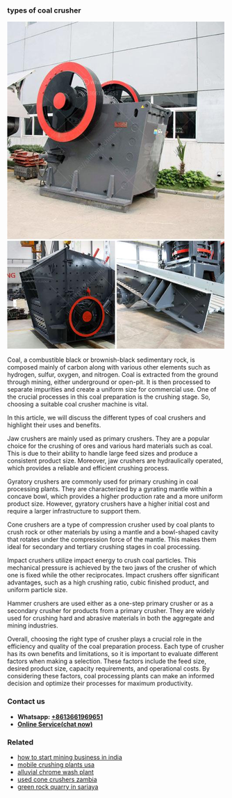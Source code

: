 <h3>types of coal crusher</h3><img src='1708497126.jpg' alt=''><p>Coal, a combustible black or brownish-black sedimentary rock, is composed mainly of carbon along with various other elements such as hydrogen, sulfur, oxygen, and nitrogen. Coal is extracted from the ground through mining, either underground or open-pit. It is then processed to separate impurities and create a uniform size for commercial use. One of the crucial processes in this coal preparation is the crushing stage. So, choosing a suitable coal crusher machine is vital.</p><p>In this article, we will discuss the different types of coal crushers and highlight their uses and benefits.</p><p>Jaw crushers are mainly used as primary crushers. They are a popular choice for the crushing of ores and various hard materials such as coal. This is due to their ability to handle large feed sizes and produce a consistent product size. Moreover, jaw crushers are hydraulically operated, which provides a reliable and efficient crushing process.</p><p>Gyratory crushers are commonly used for primary crushing in coal processing plants. They are characterized by a gyrating mantle within a concave bowl, which provides a higher production rate and a more uniform product size. However, gyratory crushers have a higher initial cost and require a larger infrastructure to support them.</p><p>Cone crushers are a type of compression crusher used by coal plants to crush rock or other materials by using a mantle and a bowl-shaped cavity that rotates under the compression force of the mantle. This makes them ideal for secondary and tertiary crushing stages in coal processing.</p><p>Impact crushers utilize impact energy to crush coal particles. This mechanical pressure is achieved by the two jaws of the crusher of which one is fixed while the other reciprocates. Impact crushers offer significant advantages, such as a high crushing ratio, cubic finished product, and uniform particle size.</p><p>Hammer crushers are used either as a one-step primary crusher or as a secondary crusher for products from a primary crusher. They are widely used for crushing hard and abrasive materials in both the aggregate and mining industries.</p><p>Overall, choosing the right type of crusher plays a crucial role in the efficiency and quality of the coal preparation process. Each type of crusher has its own benefits and limitations, so it is important to evaluate different factors when making a selection. These factors include the feed size, desired product size, capacity requirements, and operational costs. By considering these factors, coal processing plants can make an informed decision and optimize their processes for maximum productivity.</p><h3>Contact us</h3><ul><li><strong>Whatsapp:&nbsp;<a href="https://wa.me/8613661969651">+8613661969651</a></strong></li><li><a href="https://swt.shibang-china.com/?git&amp;zhl&amp;types of coal crusher"><strong>Online Service(chat now)</strong></a></li></ul><h3>Related</h3><ul><li><a href='how to start mining business in india.md'>how to start mining business in india</a></li><li><a href='mobile crushing plants usa.md'>mobile crushing plants usa</a></li><li><a href='alluvial chrome wash plant.md'>alluvial chrome wash plant</a></li><li><a href='used cone crushers zambia.md'>used cone crushers zambia</a></li><li><a href='green rock quarry in sariaya.md'>green rock quarry in sariaya</a></li></ul>